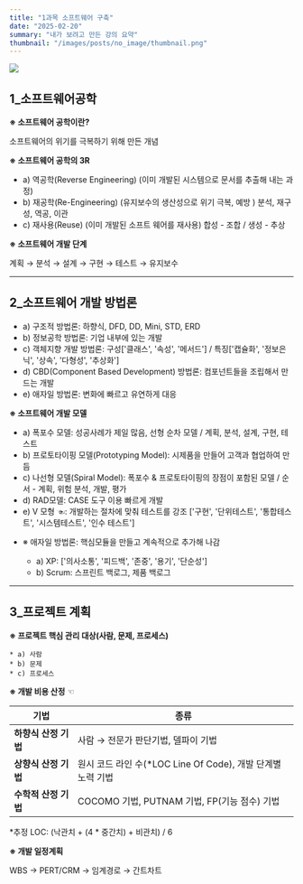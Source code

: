```yaml
---
title: "1과목 소프트웨어 구축"
date: "2025-02-20"
summary: "내가 보려고 만든 강의 요약"
thumbnail: "/images/posts/no_image/thumbnail.png"
---
```


![](/images/posts/no_image/thumbnail.png)

## 1_소프트웨어공학

__※ 소프트웨어 공학이란?__

소프트웨어의 위기를 극복하기 위해 만든 개념 

__※ 소프트웨어 공학의 3R__

  * a) 역공학(Reverse Engineering) (이미 개발된 시스템으로 문서를 추출해 내는 과정)
  * b) 재공학(Re-Engineering) (유지보수의 생산성으로 위기 극복, 예방 )
  분석, 재구성, 역공, 이관
  * c) 재사용(Reuse) (이미 개발된 소프트 웨어를 재사용) 합성 - 조합 / 생성 - 추상
 
__※ 소프트웨어 개발 단계__

계획 → 분석 → 설계 → 구현 → 테스트 → 유지보수

---

## 2_소프트웨어 개발 방법론

  * a) 구조적 방법론: 하향식, DFD, DD, Mini, STD, ERD
  * b) 정보공학 방법론: 기업 내부에 있는 개발
  * c) 객체지향 개발 방법론: 구성['클래스', '속성', '메서드'] / 특징['캡슐화', '정보은닉', '상속', '다형성', '추상화']
  * d) CBD(Component Based Development) 방법론: 컴포넌트들을 조립해서 만드는 개발
  * e) 애자일 방법론: 변화에 빠르고 유연하게 대응

__※ 소프트웨어 개발 모델__

  * a) 폭포수 모델: 성공사례가 제일 많음, 선형 순차 모델 / 계획, 분석, 설계, 구현, 테스트
  * b) 프로토타이핑 모델(Prototyping Model): 시제품을 만들어 고객과 협업하여 만듬
  * c) 나선형 모델(Spiral Model): 폭포수 & 프로토타이핑의 장점이 포함된 모델 / 순서 - 계획, 위험 분석, 개발, 평가
  * d) RAD모델: CASE 도구 이용 빠르게 개발
  * e) V 모형 ☜: 개발하는 절차에 맞춰 테스트를 강조 ['구현', '단위테스트', '통합테스트', '시스템테스트', '인수 테스트']

- ※ 애자일 방법론: 핵심모듈을 만들고 계속적으로 추가해 나감

    * a) XP: ['의사소통', '피드백', '존중', '용기', '단순성']
    * b) Scrum: 스프린트 백로그, 제품 백로그

--- 

## 3_프로젝트 계획

__※ 프로젝트 핵심 관리 대상(사람, 문제, 프로세스)__

    * a) 사람
    * b) 문제
    * c) 프로세스

__※ 개발 비용 산정__ ☜

|기법|종류|
|---------|------|
|__하향식 산정 기법__| 사람 → 전문가 판단기법, 델파이 기법 |
|__상향식 산정 기법__| 원시 코드 라인 수(*LOC Line Of Code), 개발 단계별 노력 기법 |
|__수학적 산정 기법__| COCOMO 기법, PUTNAM 기법, FP(기능 점수) 기법 |

*추정 LOC: (낙관치 + (4 * 중간치) + 비관치) / 6

__※ 개발 일정계획__

WBS → PERT/CRM → 임계경로 → 간트차트